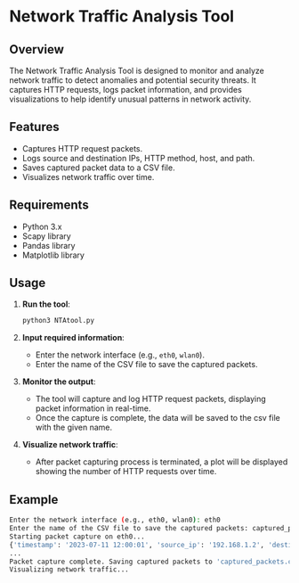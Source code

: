 # Network Traffic Analysis Tool

## Overview

The Network Traffic Analysis Tool is designed to monitor and analyze network traffic to detect anomalies and potential security threats. It captures HTTP requests, logs packet information, and provides visualizations to help identify unusual patterns in network activity.

## Features

- Captures HTTP request packets.
- Logs source and destination IPs, HTTP method, host, and path.
- Saves captured packet data to a CSV file.
- Visualizes network traffic over time.

## Requirements

- Python 3.x
- Scapy library
- Pandas library
- Matplotlib library

<!-- ## Installation

1. **Clone the repository**:
    ```sh
    git clone https://github.com/vihar-s1/network-traffic-analysis-tool.git
    cd network-traffic-analysis-tool
    ```

2. **Set up a virtual environment**:
    ```sh
    python -m venv venv
    source venv/bin/activate  # On Windows: venv\Scripts\activate
    ```

3. **Install dependencies**:
    ```sh
    pip install -r requirements.txt
    ``` -->

## Usage

1. **Run the tool**:
    ```sh
    python3 NTAtool.py
    ```

2. **Input required information**:
    - Enter the network interface (e.g., `eth0`, `wlan0`).
    - Enter the name of the CSV file to save the captured packets.

3. **Monitor the output**:
    - The tool will capture and log HTTP request packets, displaying packet information in real-time.
    - Once the capture is complete, the data will be saved to the csv file with the given name.

4. **Visualize network traffic**:
    - After packet capturing process is terminated, a plot will be displayed showing the number of HTTP requests over time.

## Example

```sh
Enter the network interface (e.g., eth0, wlan0): eth0
Enter the name of the CSV file to save the captured packets: captured_packets.csv
Starting packet capture on eth0...
{'timestamp': '2023-07-11 12:00:01', 'source_ip': '192.168.1.2', 'destination_ip': '93.184.216.34', 'method': 'GET', 'host': 'example.com', 'path': '/index.html'}
...
Packet capture complete. Saving captured packets to 'captured_packets.csv'...
Visualizing network traffic...
